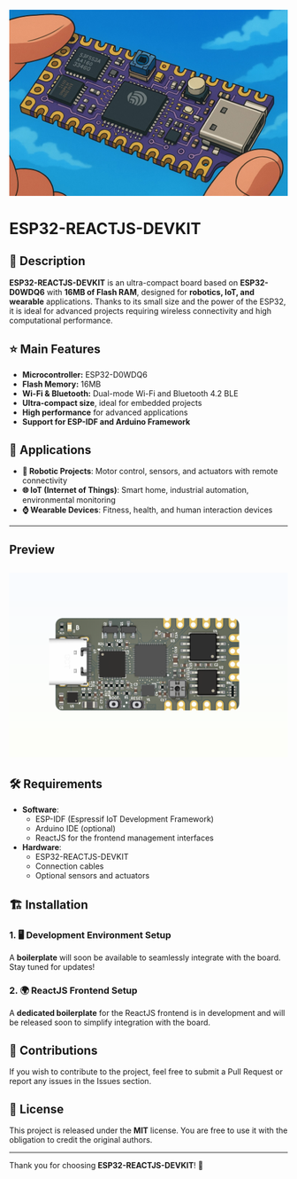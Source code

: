 ![ESP32-REACTJS-DEVKIT](Assets/banner.jpg)

# ESP32-REACTJS-DEVKIT

## 📖 Description
**ESP32-REACTJS-DEVKIT** is an ultra-compact board based on **ESP32-D0WDQ6** with **16MB of Flash RAM**, designed for **robotics, IoT, and wearable** applications. Thanks to its small size and the power of the ESP32, it is ideal for advanced projects requiring wireless connectivity and high computational performance.

## ⭐ Main Features
- **Microcontroller:** ESP32-D0WDQ6
- **Flash Memory:** 16MB
- **Wi-Fi & Bluetooth:** Dual-mode Wi-Fi and Bluetooth 4.2 BLE
- **Ultra-compact size**, ideal for embedded projects
- **High performance** for advanced applications
- **Support for ESP-IDF and Arduino Framework**

## 🔧 Applications
- **🤖 Robotic Projects**: Motor control, sensors, and actuators with remote connectivity
- **🌐 IoT (Internet of Things)**: Smart home, industrial automation, environmental monitoring
- **⌚ Wearable Devices**: Fitness, health, and human interaction devices

---
## Preview
![Preview 2](Assets/2.png)
---

## 🛠️ Requirements
- **Software**:
  - ESP-IDF (Espressif IoT Development Framework)
  - Arduino IDE (optional)
  - ReactJS for the frontend management interfaces
- **Hardware**:
  - ESP32-REACTJS-DEVKIT
  - Connection cables
  - Optional sensors and actuators

## 🏗️ Installation
### 1. 🖥️ Development Environment Setup
A **boilerplate** will soon be available to seamlessly integrate with the board. Stay tuned for updates!

### 2. 🌍 ReactJS Frontend Setup
A **dedicated boilerplate** for the ReactJS frontend is in development and will be released soon to simplify integration with the board.

## 🤝 Contributions
If you wish to contribute to the project, feel free to submit a Pull Request or report any issues in the Issues section.

## 📜 License
This project is released under the **MIT** license. You are free to use it with the obligation to credit the original authors.

---

Thank you for choosing **ESP32-REACTJS-DEVKIT**! 🚀

